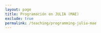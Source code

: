```yaml
---
layout: page
title: Programación en JULIA (MAE)
exclude: true
permalink: /teaching/programming-julia-mae
---
```

